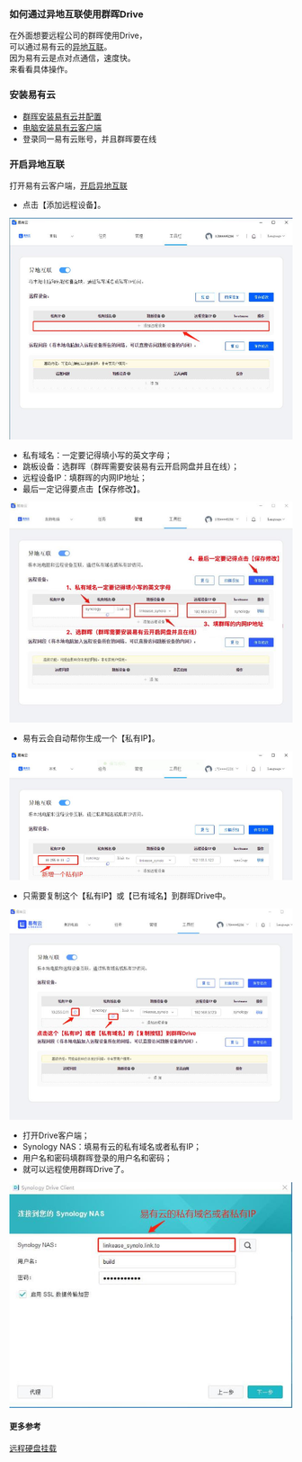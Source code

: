 ### 如何通过异地互联使用群晖Drive
在外面想要远程公司的群晖使用Drive，  
可以通过易有云的[异地互联](/zh/guide/linkease/function/remote_connects.html)。  
因为易有云是点对点通信，速度快。  
来看看具体操作。

### 安装易有云
- [群晖安装易有云并配置](/zh/guide/linkease/install/device/synology.md)
- [电脑安装易有云客户端](/zh/guide/linkease/install/device/windows.md)
- 登录同一易有云账号，并且群晖要在线

### 开启异地互联

打开易有云客户端，[开启异地互联](/zh/guide/linkease/function/remote_connects.md)
- 点击【添加远程设备】。

![image](./image/syno_drive/1.jpg)


- 私有域名：一定要记得填小写的英文字母；
- 跳板设备：选群晖（群晖需要安装易有云开启网盘并且在线）；
- 远程设备IP：填群晖的内网IP地址；
- 最后一定记得要点击【保存修改】。

![image](./image/syno_drive/2.jpg)

- 易有云会自动帮你生成一个【私有IP】。

![image](./image/syno_drive/3.jpg)


- 只需要复制这个【私有IP】或【已有域名】到群晖Drive中。

![image](./image/syno_drive/4.jpg)


- 打开Drive客户端；
- Synology NAS：填易有云的私有域名或者私有IP；
- 用户名和密码填群晖登录的用户名和密码；
- 就可以远程使用群晖Drive了。

![image](./image/syno_drive/5.jpg)



#### 更多参考
[远程硬盘挂载](/zh/guide/linkease/tips/mount.md)


